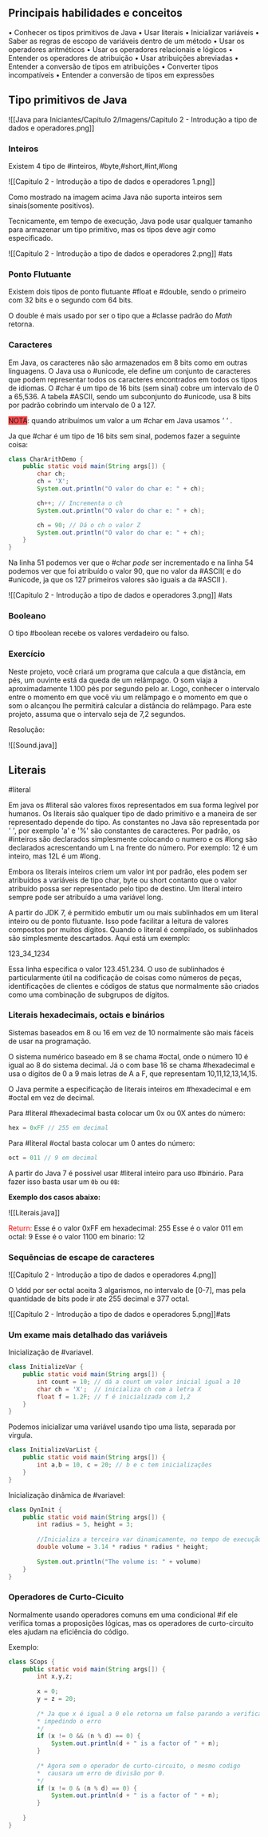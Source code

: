 ## **Principais habilidades e conceitos**
• Conhecer os tipos primitivos de Java 
• Usar literais 
• Inicializar variáveis 
• Saber as regras de escopo de variáveis dentro de um método
• Usar os operadores aritméticos
• Usar os operadores relacionais e lógicos 
• Entender os operadores de atribuição 
• Usar atribuições abreviadas 
• Entender a conversão de tipos em atribuições 
• Converter tipos incompatíveis
• Entender a conversão de tipos em expressões

## Tipo primitivos de Java

![[Java para Iniciantes/Capitulo 2/Imagens/Capitulo 2 - Introdução a tipo de dados e operadores.png]]

### Inteiros

Existem 4 tipo de #inteiros, #byte,#short,#int,#long

![[Capitulo 2 - Introdução a tipo de dados e operadores 1.png]]

Como mostrado na imagem acima Java não suporta inteiros sem sinais(somente positivos).

Tecnicamente, em tempo de execução, Java pode usar qualquer tamanho para armazenar  um tipo primitivo, mas os tipos deve agir como especificado.

![[Capitulo 2 - Introdução a tipo de dados e operadores 2.png]]
#ats

### Ponto Flutuante

Existem dois tipos de ponto flutuante #float e #double, sendo o primeiro com 32 bits e o segundo com 64 bits. 

O double é mais usado por ser o tipo que a #classe padrão do *Math* retorna. 

### Caracteres

Em Java, os caracteres não são armazenados em 8 bits como em outras linguagens. O Java usa o #unicode, ele define um conjunto de caracteres que podem representar todos os caracteres encontrados em todos os tipos de idiomas. O #char é um tipo de 16 bits (sem sinal) cobre um intervalo de 0 a 65,536. A tabela #ASCII, sendo um subconjunto do #unicode, usa 8 bits por padrão cobrindo um intervalo de 0 a 127.

<span style="background:#ff4d4f">NOTA</span>: quando atribuímos um valor a um #char em Java usamos *'* *'* .

Ja que #char é um tipo de 16 bits sem sinal, podemos fazer a seguinte coisa:

```Java
class CharArithDemo {
	public static void main(String args[]) {
		char ch;
		ch = 'X';
		System.out.println("O valor do char e: " + ch);

		ch++; // Incrementa o ch
		System.out.println("O valor do char e: " + ch);

		ch = 90; // Dá o ch o valor Z
		System.out.println("O valor do char e: " + ch);
	}
}
```

Na linha 51 podemos ver que o #char *pode* ser incrementado e na linha 54 podemos ver que foi atribuído o valor 90, que no valor da #ASCII( e do #unicode, ja que os 127 primeiros valores são iguais a da #ASCII ).

![[Capitulo 2 - Introdução a tipo de dados e operadores 3.png]] #ats

### Booleano

O tipo #boolean recebe os valores verdadeiro ou falso.


### Exercício

Neste projeto, você criará um programa que calcula a que distância, em pés,
um ouvinte está da queda de um relâmpago. O som viaja a aproximadamente 1.100 pés por segundo pelo ar. Logo, conhecer o intervalo entre o momento em que você viu um relâmpago e o momento em que o som o alcançou lhe permitirá calcular a distância do relâmpago. Para este projeto, assuma que o intervalo seja de 7,2 segundos.

Resolução:

![[Sound.java]]

## Literais
#literal

Em java os #literal são valores fixos representados em sua forma legível por humanos. Os literais são qualquer tipo de dado primitivo e a maneira de ser representado depende do tipo. As constantes no Java são  representada por *'* *'*, por exemplo 'a' e '%' são constantes de caracteres. Por padrão, os #inteiros são declarados simplesmente colocando o numero e os #long são declarados acrescentando um L na frente do número. Por exemplo: 12 é um inteiro, mas 12L é um #long.

Embora os literais inteiros criem um valor int por padrão, eles podem ser atribuídos a variáveis de tipo char, byte ou short contanto que o valor atribuído possa ser representado pelo tipo de destino. Um literal inteiro sempre pode ser atribuído a uma variável long.

A partir do JDK 7, é permitido embutir um ou mais sublinhados em um literal inteiro ou de ponto flutuante. Isso pode facilitar a leitura de valores compostos por muitos dígitos. Quando o literal é compilado, os sublinhados são simplesmente descartados. Aqui está um exemplo:

123_34_1234

Essa linha especifica o valor 123.451.234. O uso de sublinhados é particularmente útil na codificação de coisas como números de peças, identificações de clientes e códigos de status que normalmente são criados como uma combinação de subgrupos de dígitos.

### Literais hexadecimais, octais e binários

Sistemas baseados em 8 ou 16 em vez de 10 normalmente são mais fáceis de usar na programação.

O sistema numérico baseado em 8 se chama #octal, onde o número 10 é igual ao 8 do sistema decimal. Já o com base 16 se chama #hexadecimal e usa o dígitos de 0 a 9 mais letras de A a F, que representam 10,11,12,13,14,15.

O Java permite a especificação de literais inteiros em #hexadecimal e em #octal em vez de decimal. 

Para #literal #hexadecimal basta colocar um 0x ou 0X antes do número:

```Java
hex = 0xFF // 255 em decimal
```

Para #literal #octal basta colocar um 0 antes do número:
```Java
oct = 011 // 9 em decimal
```

A partir do Java 7 é possível usar #literal inteiro para uso #binário. Para fazer isso basta usar um `0b` ou `0B`: 

**Exemplo dos casos abaixo:**

![[Literais.java]]

<font color="#ff0000">Return:</font>
Esse é o valor 0xFF em hexadecimal: 255
Esse é o valor 011 em octal: 9
Esse é o valor 1100 em binario: 12

### Sequências de escape de caracteres

![[Capitulo 2 - Introdução a tipo de dados e operadores 4.png]]

O \ddd por ser octal aceita 3 algarismos, no intervalo de [0-7], mas pela quantidade de bits pode ir ate 255 decimal e 377 octal.

![[Capitulo 2 - Introdução a tipo de dados e operadores 5.png]]#ats

### Um exame mais detalhado das variáveis

Inicialização de #variavel.

```Java
class InitializeVar {
	public static void main(String args[]) {
		int count = 10; // dá a count um valor inicial igual a 10 
		char ch = 'X';  // inicializa ch com a letra X 
		float f = 1.2F; // f é inicializada com 1,2
	}
}
```

Podemos inicializar uma variável usando tipo uma lista, separada por virgula.

```Java
class InitializeVarList {
	public static void main(String args[]) {
		int a,b = 10, c = 20; // b e c tem inicializações
	}
}
```

Inicialização dinâmica de #variavel: 

```Java
class DynInit {
	public static void main(String args[]) {
		int radius = 5, height = 3;
		
		//Inicializa a terceira var dinamicamente, no tempo de execução
		double volume = 3.14 * radius * radius * height;
		
		System.out.println("The volume is: " + volume)
	}
}
```


### Operadores de Curto-Cicuito

Normalmente usando operadores comuns em uma condicional #if ele verifica tomas a proposições lógicas, mas os operadores de curto-circuito eles ajudam na eficiência do código.

Exemplo:
```Java
class SCops {
	public static void main(String args[]) {
		int x,y,z;
		
		x = 0;
		y = z = 20;
		
		/* Ja que x é igual a 0 ele retorna um false parando a verificação
		* impedindo o erro
		*/
		if (x != 0 && (n % d) == 0) {
			System.out.println(d + " is a factor of " + n);
		}
		
		/* Agora sem o operador de curto-circuito, o mesmo codigo 
		*  causara um erro de divisão por 0.
		*/
		if (x != 0 & (n % d) == 0) {
			System.out.println(d + " is a factor of " + n);
		}
		
	}
}
```
